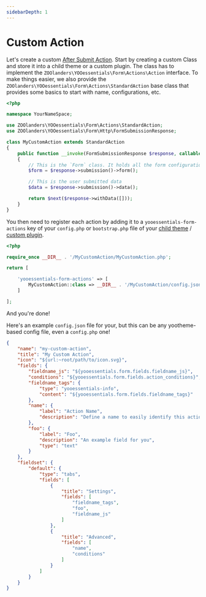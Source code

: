```yaml
---
sidebarDepth: 1
---
```


# Custom Action

Let's create a custom [After Submit Action](..../forms/actions.html).
Start by creating a custom Class and store it into a child theme or a custom plugin. The class has to implement the `ZOOlanders\YOOessentials\Form\Actions\Action` interface. To make things easier, we also provide the `ZOOlanders\YOOessentials\Form\Actions\StandardAction` base class that provides some basics to start with name, configurations, etc.

```php
<?php

namespace YourNameSpace;

use ZOOlanders\YOOessentials\Form\Actions\StandardAction;
use ZOOlanders\YOOessentials\Form\Http\FormSubmissionResponse;

class MyCustomAction extends StandardAction
{
    public function __invoke(FormSubmissionResponse $response, callable $next) : FormSubmissionResponse
    {
        // This is the `Form` class. It holds all the form configurations
        $form = $response->submission()->form();

        // This is the user submitted data
        $data = $response->submission()->data();

        return $next($response->withData([]));
    }
}
```

You then need to register each action by adding it to a `yooessentials-form-actions` key of your `config.php` or `bootstrap.php` file of your [child theme](https://yootheme.com/support/yootheme-pro/joomla/developers-child-themes#extend-functionality) / [custom plugin](https://yootheme.com/support/yootheme-pro/joomla/developers-modules).


```php
<?php

require_once __DIR__ . '/MyCustomAction/MyCustomAction.php';

return [

    'yooessentials-form-actions' => [
        MyCustomAction::class => __DIR__ . '/MyCustomAction/config.json'
    ]

];
```

And you're done!

Here's an example `config.json` file for your, but this can be any yootheme-based config file, even a `config.php` one!

```json
{
    "name": "my-custom-action",
    "title": "My Custom Action",
    "icon": "${url:~root/path/to/icon.svg}",
    "fields": {
        "fieldname_js": "${yooessentials.form.fields.fieldname_js}",
        "conditions": "${yooessentials.form.fields.action_conditions}",
        "fieldname_tags": {
            "type": "yooessentials-info",
            "content": "${yooessentials.form.fields.fieldname_tags}"
        },
        "name": {
            "label": "Action Name",
            "description": "Define a name to easily identify this action."
        },
        "foo": {
            "label": "Foo",
            "description": "An example field for you",
            "type": "text"
        }
    },
    "fieldset": {
        "default": {
            "type": "tabs",
            "fields": [
                {
                    "title": "Settings",
                    "fields": [
                        "fieldname_tags",
                        "foo",
                        "fieldname_js"
                    ]
                },
                {
                    "title": "Advanced",
                    "fields": [
                        "name",
                        "conditions"
                    ]
                }
            ]
        }
    }
}
```
